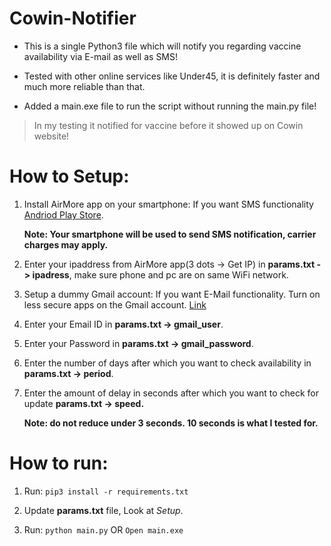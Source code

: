 
# Cowin-Notifier

 - This is a single Python3 file which will notify you regarding vaccine availability via E-mail as well as SMS!
   
 - Tested with other online services like Under45, it is definitely faster and much more reliable than that.

 - Added a main.exe file to run the script without running the main.py file!

> In my testing it notified for vaccine before it showed up on Cowin website!

  

# How to Setup:

 1. Install AirMore app on your smartphone: If you want SMS functionality [Andriod Play Store](https://play.google.com/store/apps/details?id=com.airmore).

	**Note: Your smartphone will be used to send SMS notification, carrier charges may apply.**

 3. Enter your ipaddress from AirMore app(3 dots -> Get IP) in **params.txt -> ipadress**, make sure phone and pc are on same WiFi network.

 4. Setup a dummy Gmail account: If you want E-Mail functionality. Turn on less secure apps on the Gmail account. [Link](https://support.google.com/accounts/answer/6010255?hl=en)
 
 5. Enter your Email ID in **params.txt -> gmail_user**.
 
 6. Enter your Password in **params.txt -> gmail_password**.
 
 7. Enter the number of days after which you want to check availability in **params.txt -> period**.
 
 8. Enter the amount of delay in seconds after which you want to check for update **params.txt -> speed.**

	 **Note: do not reduce under 3 seconds. 10 seconds is what I tested for.**

  

# How to run:

1. Run: `pip3 install -r requirements.txt`

2. Update **params.txt** file, Look at *Setup*.

3. Run: `python main.py` OR `Open main.exe`